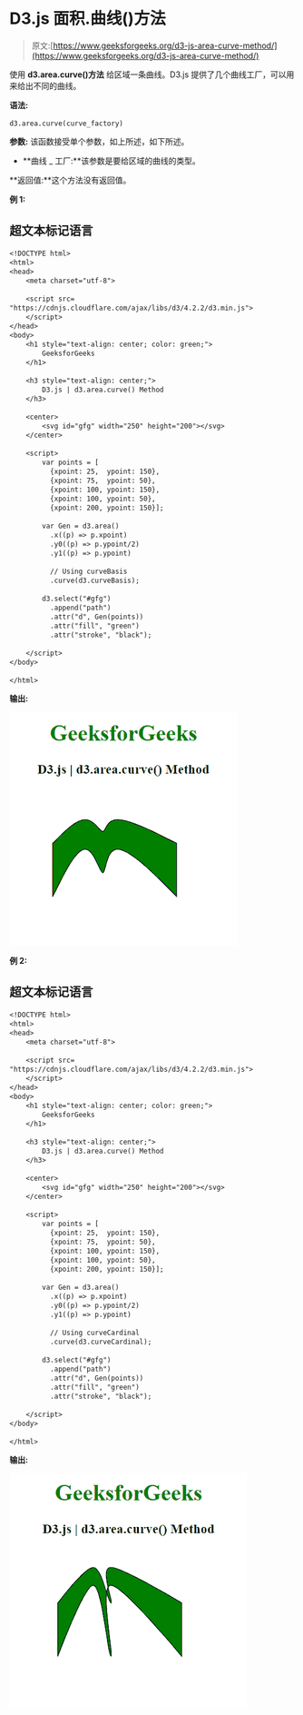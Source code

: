 # D3.js 面积.曲线()方法

> 原文:[https://www.geeksforgeeks.org/d3-js-area-curve-method/](https://www.geeksforgeeks.org/d3-js-area-curve-method/)

使用 **d3.area.curve()方法** 给区域一条曲线。D3.js 提供了几个曲线工厂，可以用来给出不同的曲线。

**语法:**

```
d3.area.curve(curve_factory)

```

**参数:** 该函数接受单个参数，如上所述，如下所述。

*   **曲线 _ 工厂:**该参数是要给区域的曲线的类型。

**返回值:**这个方法没有返回值。

**例 1:**

## 超文本标记语言

```
<!DOCTYPE html>
<html>
<head>
    <meta charset="utf-8">

    <script src=
"https://cdnjs.cloudflare.com/ajax/libs/d3/4.2.2/d3.min.js">
    </script>
</head>
<body>
    <h1 style="text-align: center; color: green;">
        GeeksforGeeks
    </h1>

    <h3 style="text-align: center;">
        D3.js | d3.area.curve() Method
    </h3>

    <center>
        <svg id="gfg" width="250" height="200"></svg>
    </center>

    <script>
        var points = [
          {xpoint: 25,  ypoint: 150},
          {xpoint: 75,  ypoint: 50},
          {xpoint: 100, ypoint: 150},
          {xpoint: 100, ypoint: 50},
          {xpoint: 200, ypoint: 150}];

        var Gen = d3.area()
          .x((p) => p.xpoint)
          .y0((p) => p.ypoint/2)
          .y1((p) => p.ypoint)

          // Using curveBasis
          .curve(d3.curveBasis);

        d3.select("#gfg")
          .append("path")
          .attr("d", Gen(points))
          .attr("fill", "green")
          .attr("stroke", "black");

    </script>
</body>

</html>
```

**输出:**

![](img/47b594034e01229d46967f4d73813d1f.png)

**例 2:**

## 超文本标记语言

```
<!DOCTYPE html>
<html>
<head>
    <meta charset="utf-8">

    <script src=
"https://cdnjs.cloudflare.com/ajax/libs/d3/4.2.2/d3.min.js">
    </script>
</head>
<body>
    <h1 style="text-align: center; color: green;">
        GeeksforGeeks
    </h1>

    <h3 style="text-align: center;">
        D3.js | d3.area.curve() Method
    </h3>

    <center>
        <svg id="gfg" width="250" height="200"></svg>
    </center>

    <script>
        var points = [
          {xpoint: 25,  ypoint: 150},
          {xpoint: 75,  ypoint: 50},
          {xpoint: 100, ypoint: 150},
          {xpoint: 100, ypoint: 50},
          {xpoint: 200, ypoint: 150}];

        var Gen = d3.area()
          .x((p) => p.xpoint)
          .y0((p) => p.ypoint/2)
          .y1((p) => p.ypoint)

          // Using curveCardinal
          .curve(d3.curveCardinal);

        d3.select("#gfg")
          .append("path")
          .attr("d", Gen(points))
          .attr("fill", "green")
          .attr("stroke", "black");

    </script>
</body>

</html>
```

**输出:**

![](img/c4e93675b8adbf8a0c89fa5169b9bf53.png)